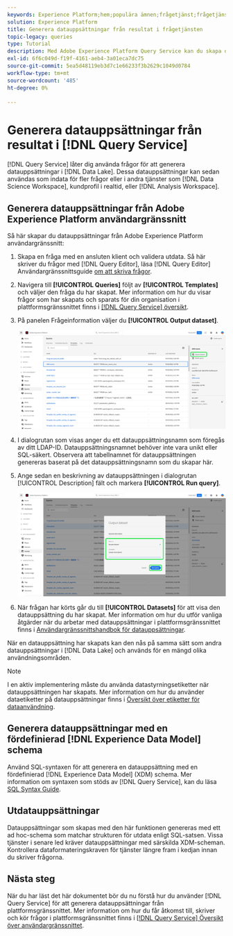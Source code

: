 ```yaml
---
keywords: Experience Platform;hem;populära ämnen;frågetjänst;frågetjänst;generera datauppsättningar;generera datauppsättning;skapa datauppsättning;
solution: Experience Platform
title: Generera datauppsättningar från resultat i frågetjänsten
topic-legacy: queries
type: Tutorial
description: Med Adobe Experience Platform Query Service kan du skapa datauppsättningar från användargränssnittet. När en datauppsättning har skapats kan den nås som vilken annan datauppsättning som helst i datasjön och användas för en mängd olika användningsfall.
exl-id: 6f6c049d-f19f-4161-aeb4-3a01eca7dc75
source-git-commit: 5ea5d48119eb3d7c1e66233f3b2629c1049d0784
workflow-type: tm+mt
source-wordcount: '485'
ht-degree: 0%

---
```


# Generera datauppsättningar från resultat i [!DNL Query Service]

[!DNL Query Service] låter dig använda frågor för att generera datauppsättningar i [!DNL Data Lake]. Dessa datauppsättningar kan sedan användas som indata för fler frågor eller i andra tjänster som [!DNL Data Science Workspace], kundprofil i realtid, eller [!DNL Analysis Workspace].

## Generera datauppsättningar från Adobe Experience Platform användargränssnitt

Så här skapar du datauppsättningar från Adobe Experience Platform användargränssnitt:

1. Skapa en fråga med en ansluten klient och validera utdata. Så här skriver du frågor med [!DNL Query Editor], läsa [!DNL Query Editor] Användargränssnittsguide [om att skriva frågor](./user-guide.md#writing-queries).

2. Navigera till **[!UICONTROL Queries]** följt av **[!UICONTROL Templates]** och väljer den fråga du har skapat. Mer information om hur du visar frågor som har skapats och sparats för din organisation i plattformsgränssnittet finns i [[!DNL Query Service] översikt](./overview.md#browse).

3. På panelen Frågeinformation väljer du **[!UICONTROL Output dataset]**.

   ![Fliken Mallar för arbetsytan Frågor med Markera utdatamängd markerat.](../images/ui/create-datasets/output-dataset.png)

4. I dialogrutan som visas anger du ett datauppsättningsnamn som föregås av ditt LDAP-ID. Datauppsättningsnamnet behöver inte vara unikt eller SQL-säkert. Observera att tabellnamnet för datauppsättningen genereras baserat på det datauppsättningsnamn som du skapar här.

5. Ange sedan en beskrivning av datauppsättningen i dialogrutan [!UICONTROL Description] fält och markera **[!UICONTROL Run query]**.

   ![Dialogrutan Utdatauppsättning med datauppsättningsinformation och frågan som körs markerad](../images/ui/create-datasets/run-query.png)

6. När frågan har körts går du till **[!UICONTROL Datasets]** för att visa den datauppsättning du har skapat. Mer information om hur du utför vanliga åtgärder när du arbetar med datauppsättningar i plattformsgränssnittet finns i [Användargränssnittshandbok för datauppsättningar](../../catalog/datasets/user-guide.md).

När en datauppsättning har skapats kan den nås på samma sätt som andra datauppsättningar i [!DNL Data Lake] och används för en mängd olika användningsområden.

>[!NOTE]
>
>I en aktiv implementering måste du använda datastyrningsetiketter när datauppsättningen har skapats. Mer information om hur du använder dataetiketter på datauppsättningar finns i [Översikt över etiketter för dataanvändning](../../data-governance/labels/overview.md).

## Generera datauppsättningar med en fördefinierad [!DNL Experience Data Model] schema

Använd SQL-syntaxen för att generera en datauppsättning med en fördefinierad [!DNL Experience Data Model] (XDM) schema. Mer information om syntaxen som stöds av [!DNL Query Service], kan du läsa [SQL Syntax Guide](../sql/syntax.md#create-table-as-select).

## Utdatauppsättningar

Datauppsättningar som skapas med den här funktionen genereras med ett ad hoc-schema som matchar strukturen för utdata enligt SQL-satsen. Vissa tjänster i senare led kräver datauppsättningar med särskilda XDM-scheman. Kontrollera dataformateringskraven för tjänster längre fram i kedjan innan du skriver frågorna.

## Nästa steg

När du har läst det här dokumentet bör du nu förstå hur du använder [!DNL Query Service] för att generera datauppsättningar från plattformsgränssnittet. Mer information om hur du får åtkomst till, skriver och kör frågor i plattformsgränssnittet finns i [[!DNL Query Service] Översikt över användargränssnittet](./overview.md).
